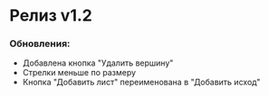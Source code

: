 # Релиз v1.2

### Обновления:
- Добавлена кнопка "Удалить вершину"
- Стрелки меньше по размеру
- Кнопка "Добавить лист" переименована в "Добавить исход"
